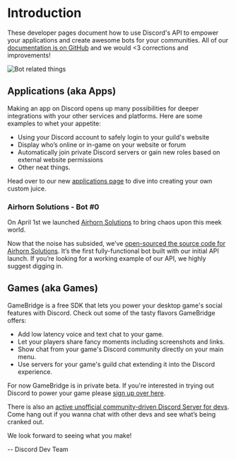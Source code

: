 # Introduction

These developer pages document how to use Discord's API to empower your applications and create awesome bots for your
communities. All of our [documentation is on GitHub](https://github.com/hammerandchisel/discord-api-docs) and we would
<3 corrections and improvements!

![Bot related things](API_center.gif)


## Applications (aka Apps)

Making an app on Discord opens up many possibilities for deeper integrations with your other services and platforms.
Here are some examples to whet your appetite:

* Using your Discord account to safely login to your guild's website
* Display who’s online or in-game on your website or forum
* Automatically join private Discord servers or gain new roles based on external website permissions
* Other neat things.

Head over to our new [applications page](#MY_APPLICATIONS/top) to dive into creating your own custom juice.


### Airhorn Solutions - Bot #0

On April 1st we launched [Airhorn Solutions](https://airhorn.solutions) to bring chaos upon this meek world.

Now that the noise has subsided, we’ve [open-sourced the source code for Airhorn Solutions](https://github.com/hammerandchisel/airhornbot). It’s the first fully-functional bot built with our initial API launch. If you’re looking for a working example of our API, we highly suggest digging in.


## Games (aka Games)

GameBridge is a free SDK that lets you power your desktop game's social features with Discord. Check out some of the
tasty flavors GameBridge offers:

* Add low latency voice and text chat to your game.
* Let your players share fancy moments including screenshots and links.
* Show chat from your game's Discord community directly on your main menu.
* Use servers for your game's guild chat extending it into the Discord experience.

For now GameBridge is in private beta. If you're interested in trying out Discord to power your game please [sign up over here](https://discordapp.com/gamebridge).

There is also an [active unofficial community-driven Discord Server for devs](https://discord.gg/discord-api). Come hang out if you wanna chat with other devs and see what’s being cranked out.

We look forward to seeing what you make!

 -- Discord Dev Team
